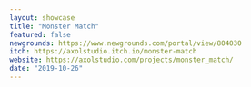 ```yaml
---
layout: showcase
title: "Monster Match"
featured: false
newgrounds: https://www.newgrounds.com/portal/view/804030
itch: https://axolstudio.itch.io/monster-match
website: https://axolstudio.com/projects/monster_match/
date: "2019-10-26"
---
```

